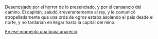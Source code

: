 Desencajado por el horror de lo presenciado, y por el cansancio del camino.
El capitán, saludó irreverentemente al rey, y le comunicó atropelladamente que una orda de ogros estaba
asolando el país desde el norte, y no tardarían en llegar hasta la capital del reino.

[En ese momento una bruja apareció](../../bruja/bruja.md)